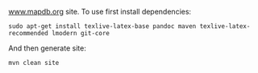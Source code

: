 
www.mapdb.org site. To use first install dependencies:

	sudo apt-get install texlive-latex-base pandoc maven texlive-latex-recommended lmodern git-core

And then generate site:

	mvn clean site

